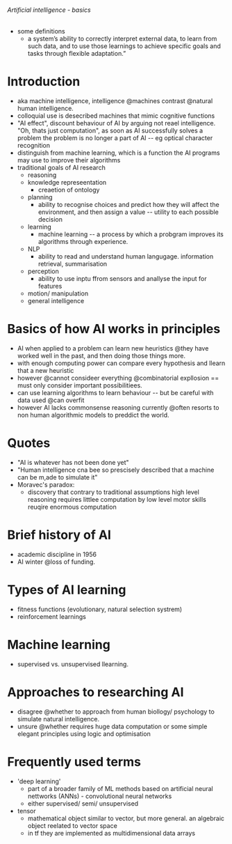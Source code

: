 ###### Artificial intelligence - basics
- some definitions
    + a system’s ability to correctly interpret external data, to learn from such data, and to use those learnings to achieve specific goals and tasks through flexible adaptation.”

# Introduction
- aka machine intelligence, intelligence @machines contrast @natural human intelligence.
- colloquial use is desecribed machines that mimic cognitive functions
- "AI effect", discount behaviour of AI by arguing not reael intelligence. "Oh, thats just computation", as soon as AI successfully solves a problem the problem is no longer a part of AI -- eg optical character recognition
- distinguish from machine learning, which is a function the AI programs may use to improve their algorithms
- traditional goals of AI research
    + reasoning
    + knowledge represeentation
        * creaetion of ontology
    + planning
        * ability to recognise choices and predict how they will affect the environment, and then assign a value -- utility to each possible decision
    + learning
        * machine learning -- a process by which a probgram improves its algorithms through experience.
    + NLP
        * ability to read and understand human langugage. information retrieval, summarisation
    + perception
        * ability to use inptu ffrom sensors and anallyse the input for features
    + motion/ manipulation
    + general intelligence

# Basics of how AI works in principles
- AI when applied to a problem can learn new heuristics @they have worked well in the past, and then doing those things more. 
- with enough computing power can compare every hypothesis and llearn that a new heuristic
- however @cannot consideer everything @combinatorial expllosion == must only consider important possibilitiees. 
- can use learning algorithms to learn behaviour -- but be careful with data used @can overfit
- however AI lacks commonsense reasoning currently @often resorts to non human algorithmic models to preddict the world.

# Quotes
- "AI is whatever has not been done yet"
- "Human intelligence cna bee so prescisely described that a machine can be m,ade to simulate it"
- Moravec's paradox:
    + discovery that contrary to traditional assumptions high level reasoning requires littlee computation by low level motor skills reuqire enormous computation



# Brief history of AI
- academic discipline in 1956
- AI winter @loss of funding.


# Types of AI learning
- fitness functions (evolutionary, natural selection systrem)
- reinforcement learnings

# Machine learning
- supervised vs. unsupervised llearning.

# Approaches to researching AI
- disagree @whether to approach from human biollogy/ psychology to simulate natural intelligence. 
- unsure @whether requires huge data computation or some simple elegant principles using logic and optimisation





# Frequently used terms
- 'deep learning'
    + part of a broader family of ML methods based on artificial neural nettworks (ANNs) - convolutional neural networks
    + either supervised/ semi/ unsupervised
- tensor
    + mathematical object similar to vector, but more general. an algebraic object reelated to vector space
    + in tf they are implemented as multidimensional data arrays
